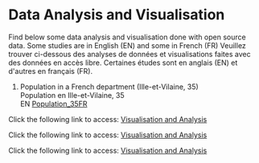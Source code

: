 # Data Analysis and Visualisation

Find below some data analysis and visualisation done with open source data. Some studies are in English (EN) and some in French (FR)
Veuillez trouver ci-dessous des analyses de données et visualisations faites avec des données en accès libre. Certaines études sont en anglais (EN) et d'autres en français (FR).

1. Population in a French department (Ille-et-Vilaine, 35)
<br>  Population en Ille-et-Vilaine, 35
<br> EN [Population_35FR](https://github.com/FlorentDSGree/Population_35FR)


Click the following link to access: [Visualisation and Analysis](https://github.com/FlorentDSGree/MetroRennes/blob/master/MetroRennes/ReadMe.md)

Click the following link to access:
[Visualisation and Analysis](https://florentdsgree.github.io/MaddisonWorldEconomy_2018/)

Click the following link to access: [Visualisation and Analysis](https://florentdsgree.github.io/VeloStarRennes/)

